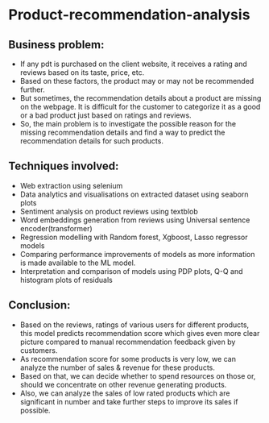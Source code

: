 # Product-recommendation-analysis

## Business problem:
- If any pdt is purchased on the client website, it receives a rating and reviews based on its taste, price, etc.
- Based on these factors, the product may or may not be recommended further.
- But sometimes, the recommendation details about a product are missing on the webpage. It is difficult for the customer to categorize it as a good or a bad product just based on ratings and reviews. 
- So, the main problem is to investigate the possible reason for the missing recommendation details and find a way to predict the recommendation details for such products.

## Techniques involved:
- Web extraction using selenium
- Data analytics and visualisations on extracted dataset using seaborn plots
- Sentiment analysis on product reviews using textblob
- Word embeddings generation from reviews using Universal sentence encoder(transformer)
- Regression modelling with Random forest, Xgboost, Lasso regressor models
- Comparing performance improvements of models as more information is made available to the ML model.
- Interpretation and comparison of models using PDP plots, Q-Q and histogram plots of residuals

## Conclusion:
- Based on the reviews, ratings of various users for different products, this model predicts recommendation score which gives even more clear picture compared to manual recommendation feedback given by customers.
- As recommendation score for some products is very low, we can analyze the number of sales & revenue for these products.
- Based on that, we  can decide whether to spend resources on those or, should we concentrate on other revenue generating products.
- Also, we can analyze the sales of low rated products which are significant in number and take further steps to improve its sales if possible.
